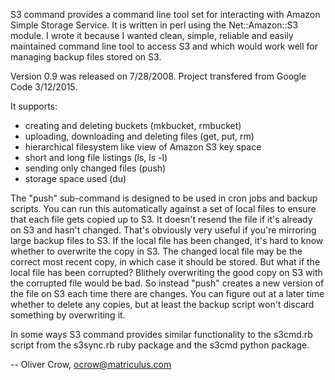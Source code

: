 S3 command provides a command line tool set for interacting with Amazon Simple Storage Service. It is written in perl using the Net::Amazon::S3 module. I wrote it because I wanted clean, simple, reliable and easily maintained command line tool to access S3 and which would work well for managing backup files stored on S3.

Version 0.9 was released on 7/28/2008.
Project transfered from Google Code 3/12/2015.

It supports:

- creating and deleting buckets (mkbucket, rmbucket)
- uploading, downloading and deleting files (get, put, rm)
- hierarchical filesystem like view of Amazon S3 key space
- short and long file listings (ls, ls -l)
- sending only changed files (push)
- storage space used (du)

The "push" sub-command is designed to be used in cron jobs and backup scripts. You can run this automatically against a set of local files to ensure that each file gets copied up to S3. It doesn't resend the file if it's already on S3 and hasn't changed. That's obviously very useful if you're mirroring large backup files to S3. If the local file has been changed, it's hard to know whether to overwrite the copy in S3. The changed local file may be the correct most recent copy, in which case it should be stored. But what if the local file has been corrupted? Blithely overwriting the good copy on S3 with the corrupted file would be bad. So instead "push" creates a new version of the file on S3 each time there are changes. You can figure out at a later time whether to delete any copies, but at least the backup script won't discard something by overwriting it.

In some ways S3 command provides similar functionality to the s3cmd.rb script from the s3sync.rb ruby package and the s3cmd python package.



-- Oliver Crow, ocrow@matriculus.com
